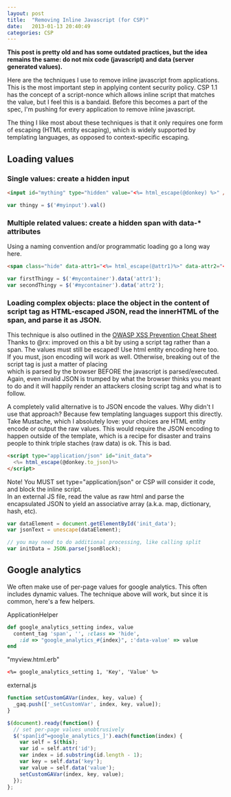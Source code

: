 ```yaml
---
layout: post
title:  "Removing Inline Javascript (for CSP)"
date:   2013-01-13 20:40:49
categories: CSP
---
```


**This post is pretty old and has some outdated practices, but the idea remains the same: do not mix code (javascript) and data (server generated values).**

Here are the techniques I use to remove inline javascript from applications. This is the most important step in applying content security policy. CSP 1.1 has the concept of a script-nonce which allows inline script that matches the value, but I feel this is a bandaid. Before this becomes a part of the spec, I'm pushing for every application to remove inline javascript.  

The thing I like most about these techniques is that it only requires one form of escaping (HTML entity escaping), which is widely supported by templating languages, as opposed to context-specific escaping.  

## Loading values

### Single values: create a hidden input

```html
<input id="mything" type="hidden" value="<%= html_escape(@donkey) %>" />
```

```js
var thingy = $('#myinput').val()
```

### Multiple related values: create a hidden span with data-* attributes

<div>Using a naming convention and/or programmatic loading go a long way here. </div>

```html
<span class="hide" data-attr1="<%= html_escape(@attr1)%>" data-attr2="<%= html_escape(@attr2)%>" id="mycontainer"></span>
```

```js
var firstThingy = $('#mycontainer').data('attr1');
var secondThingy = $('#mycontainer').data('attr2');
```

### Loading complex objects: place the object in the content of script tag as HTML-escaped JSON, read the innerHTML of the span, and parse it as JSON.

This technique is also outlined in the [OWASP XSS Prevention Cheat Sheet](https://www.owasp.org/index.php/XSS_%28Cross_Site_Scripting%29_Prevention_Cheat_Sheet#RULE_.233.1_-_HTML_escape_JSON_values_in_an_HTML_context_and_read_the_data_with_JSON.parse) Thanks to @rx: improved on this a bit by using a script tag rather than a span. The values must still be escaped! Use html entity encoding here too. If you must, json encoding will work as well. Otherwise, breaking out of the script tag is just a matter of placing  
which is parsed by the browser BEFORE the javascript is parsed/executed. Again, even invalid JSON is trumped by what the browser thinks you meant to do and it will happily render an attackers closing script tag and what is to follow.  

A completely valid alternative is to JSON encode the values. Why didn't I use that approach? Because few templating languages support this directly. Take Mustache, which I absolutely love: your choices are HTML entity encode or output the raw values. This would require the JSON encoding to happen outside of the template, which is a recipe for disaster and trains people to think triple staches (raw data) is ok. This is bad.

```html
<script type="application/json" id="init_data">
  <%= html_escape(@donkey.to_json)%>
</script>
```

Note! You MUST set type="application/json" or CSP will consider it code, and block the inline script.  
In an external JS file, read the value as raw html and parse the encapsulated JSON to yield an associative array (a.k.a. map, dictionary, hash, etc).

```js
var dataElement = document.getElementById('init_data');
var jsonText = unescape(dataElement);  

// you may need to do additional processing, like calling split
var initData = JSON.parse(jsonBlock);
```

## Google analytics

We often make use of per-page values for google analytics. This often includes dynamic values. The technique above will work, but since it is common, here's a few helpers.  

ApplicationHelper  

```ruby
def google_analytics_setting index, value
  content_tag 'span', '', :class => 'hide',
    :id => "google_analytics_#{index}", :'data-value' => value
end

```

"myview.html.erb"  

```html
<%= google_analytics_setting 1, 'Key', 'Value' %>
```

external.js  

```js
function setCustomGAVar(index, key, value) {
  _gaq.push(['_setCustomVar', index, key, value]);
}

$(document).ready(function() {
  // set per-page values unobtrusively
  $('span[id^=google_analytics_]').each(function(index) {
    var self = $(this);
    var id = self.attr('id');
    var index = id.substring(id.length - 1);
    var key = self.data('key');
    var value = self.data('value');
    setCustomGAVar(index, key, value);
  });
};
```
